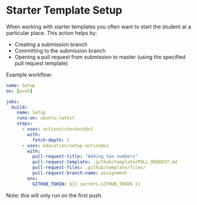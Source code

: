 # Starter Template Setup

When working with starter templates you often want to start the student at a particular place. This action helps by:

- Creating a submission branch
- Committing to the submission branch
- Opening a pull request from submission to master (using the specified pull request template)

Example workflow:

```yaml
name: Setup
on: [push]

jobs:
  build:
    name: Setup
    runs-on: ubuntu-latest
    steps:
      - uses: actions/checkout@v1
        with:
          fetch-depth: 1
      - uses: education/setup-action@v1
        with:
          pull-request-title: "Adding two numbers"
          pull-request-template: .github/template/PULL_REQUEST.md
          pull-request-files: .github/template/files/
          pull-request-branch-name: assignment
        env:
          GITHUB_TOKEN: ${{ secrets.GITHUB_TOKEN }}
```

Note: this will only run on the first push.
